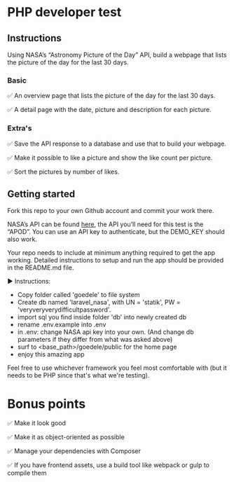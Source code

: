 # PHP developer test
## Instructions
Using NASA’s “Astronomy Picture of the Day” API, build a webpage that lists the picture of the day for the last 30 days.

### Basic

:white_check_mark: An overview page that lists the picture of the day for the last 30 days.

:white_check_mark: A detail page with the date, picture and description for each picture.

### Extra's
:white_check_mark: Save the API response to a database and use that to build your webpage.

:white_check_mark: Make it possible to like a picture and show the like count per picture.

:white_check_mark: Sort the pictures by number of likes.

## Getting started
Fork this repo to your own Github account and commit your work there.

NASA’s API can be found [here](https://api.nasa.gov/#apod), the API you’ll need for this test is the “APOD”. You can use an API key to authenticate, but the DEMO_KEY should also work.

Your repo needs to include at minimum anything required to get the app working. Detailed instructions to setup and run the app should be provided in the README.md file.

:arrow_forward: Instructions:
- Copy folder called 'goedele' to file system
- Create db named 'laravel_nasa', with UN = 'statik', PW = 'veryveryverydifficultpassword'. 
- import sql you find inside folder 'db' into newly created db  
- rename .env.example into .env
- in .env: change NASA api key into your own. (And change db parameters if they differ from what was asked above)
- surf to <base_path>/goedele/public for the home page
- enjoy this amazing app

Feel free to use whichever framework you feel most comfortable with (but it needs to be PHP since that's what we're testing).

# Bonus points
:white_check_mark: Make it look good

:white_check_mark: Make it as object-oriented as possible

:white_check_mark: Manage your dependencies with Composer

:white_check_mark: If you have frontend assets, use a build tool like webpack or gulp to compile them
